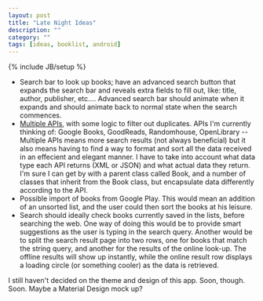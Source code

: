 ```yaml
---
layout: post
title: "Late Night Ideas"
description: ""
category: ""
tags: [ideas, booklist, android]
---
```

{% include JB/setup %}

- Search bar to look up books; have an advanced search button that expands the search bar and reveals extra fields to fill out, like: title, author, publisher, etc.... Advanced search bar should animate when it expands and should animate back to normal state when the search commences.
- [Multiple APIs](http://www.programmableweb.com/news/53-books-apis-google-books-goodreads-and-sharedbook/2012/03/13), with some logic to filter out duplicates. APIs I'm currently thinking of: Google Books, GoodReads, Randomhouse, OpenLibrary
-- Multiple APIs means more search results (not always beneficial) but it also means having to find a way to format and sort all the data received in an effecient and elegant manner. I have to take into account what data type each API returns (XML or JSON) and what actual data they return. I'm sure I can get by with a parent class called Book, and a number of classes that inherit from the Book class, but encapsulate data differently according to the API.
- Possible import of books from Google Play. This would mean an addition of an unsorted list, and the user could then sort the books at his leisure.
- Search should ideally check books currently saved in the lists, before searching the web. One way of doing this would be to provide smart suggestions as the user is typing in the search query. Another would be to split the search result page into two rows, one for books that match the string query, and another for the results of the online look-up. The offline results will show up instantly, while the online result row displays a loading circle (or something cooler) as the data is retrieved. 

I still haven't decided on the theme and design of this app. Soon, though. Soon. Maybe a Material Design mock up?